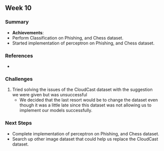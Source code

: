 ## Week 10

### Summary

- **Achievements**:
- Perform Classification on Phishing, and Chess dataset.
- Started implementation of perceptron on Phishing, and Chess dataset.

### References

- 

### Challenges

1. Tried solving the issues of the CloudCast dataset with the suggestion we were given but was unsuccessful
	- We decided that the last resort would be to change the dataset even though it was a little late since this dataset was not allowing us to implement our models successfully.

### Next Steps

- Complete implementation of perceptron on Phishing, and Chess dataset.
- Search up other image dataset that could help us replace the CloudCast dataset.

